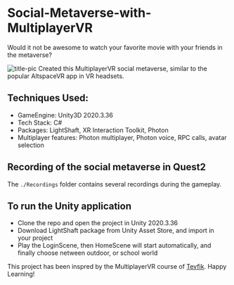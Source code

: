 # Social-Metaverse-with-MultiplayerVR

Would it not be awesome to watch your favorite movie with your friends in the metaverse?

![title-pic](https://github.com/saha0073/Social-Metaverse-with-MultiplayerVR/blob/main/outdoor_screeshot.png)
Created this MultiplayerVR social metaverse, similar to the popular AltspaceVR app in VR headsets.

## Techniques Used:
* GameEngine: Unity3D 2020.3.36
* Tech Stack: C#
* Packages: LightShaft, XR Interaction Toolkit, Photon 
* Multiplayer features: Photon multiplayer, Photon voice, RPC calls, avatar selection

## Recording of the social metaverse in Quest2
The `./Recordings` folder contains several recordings during the gameplay.

## To run the Unity application
* Clone the repo and open the project in Unity 2020.3.36
* Download LightShaft package from Unity Asset Store, and import in your project
* Play the LoginScene, then HomeScene will start automatically, and finally choose netween outdoor, or school world

This project has been inspred by the MultiplayerVR course of [Tevfik](https://www.udemy.com/course/multiplayer-virtual-reality-vr-development-with-unity/). Happy Learning!
